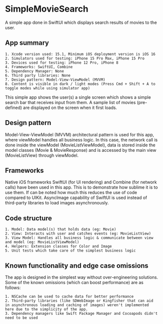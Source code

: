 # SimpleMovieSearch
A simple app done in SwiftUI which displays search results of movies to the user.

## App summary
    1. Xcode version used: 15.1, Minimum iOS deployment version is iOS 16
    2. Simulators used for testing: iPhone 15 Pro Max, iPhone 15 Pro
    3. Devices used for testing: iPhone 12 Pro, iPhone 8
    4. Frameworks: SwiftUI, Combine
    5. Dependency Manager: None
    6. Third party libraries: None
    7. Design pattern: Model-View-ViewModel (MVVM)
    8. Content is visible in dark / light modes (Press Cmd + Shift + A to toggle modes while using simulator app)

This simple app shows the user(s) a single screen which shows a simple search bar that receives input from them. A sample list of movies (pre-defined) are displayed on the screen when it first loads.

## Design pattern
Model-View-ViewModel (MVVM) architectural pattern is used for this app, where viewModel handles all business logic. 
In this case, the network call is done inside the viewModel (MovieListViewModel), data is stored inside the model classes (Movie & MovieResponse) and is accessed by the main view (MovieListView) through viewModel. 

## Frameworks
Native iOS frameworks SwiftUI (for UI rendering) and Combine (for network calls) have been used in this app. This is to demonstrate how sublime it is to use them. If can be noted how much this reduces the use of code compared to UIKit. AsyncImage capability of SwiftUI is used instead of third-party libraries to load images asynchronously.

## Code structure
    1. Model: Data model(s) that holds data (eg: Movie)
    2. View: Interacts with user and catches events (eg: MovieListView)
    3. View Model: Handles all business logic & communicate between view and model (eg: MovieListViewModel)
    4. Helpers: Extension classes for Color and Image
    5. Unit tests which take care of the simplest business logic

## Known functionality and edge case omissions
The app is designed in the simplest way without over-engineering solutions. Some of the known omissions (which can boost performance) are as follows:

    1. NSCache can be used to cache data for better performance
    2. Third-party libraries (like SDWebImage or Kingfisher that can aid in asynchronous loading and caching of images) weren't implemented here due to the simplicity of the app.
    3. Dependency managers like Swift Package Manager and Cocoapods didn't need to be used


